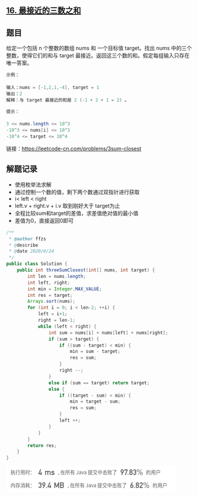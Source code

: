 ## [16. 最接近的三数之和](https://leetcode-cn.com/problems/3sum-closest/)

##  题目



给定一个包括 n 个整数的数组 nums 和 一个目标值 target。找出 nums 中的三个整数，使得它们的和与 target 最接近。返回这三个数的和。假定每组输入只存在唯一答案。

 

```java
示例：

输入：nums = [-1,2,1,-4], target = 1
输出：2
解释：与 target 最接近的和是 2 (-1 + 2 + 1 = 2) 。
```



```java
提示：

3 <= nums.length <= 10^3
-10^3 <= nums[i] <= 10^3
-10^4 <= target <= 10^4
```


链接：https://leetcode-cn.com/problems/3sum-closest



## 解题记录

+ 使用枚举法求解
+ 通过控制一个数的值，剩下两个数通过双指针进行获取
+ i< left < right
+ left.v  + right.v + i.v  取到刚好大于 target为止
+ 全程比较sum和target的差值，求差值绝对值的最小值
+ 差值为0，直接返回0即可

```java
/**
 * @author ffzs
 * @describe
 * @date 2020/6/24
 */
public class Solution {
    public int threeSumClosest(int[] nums, int target) {
        int len = nums.length;
        int left, right;
        int min = Integer.MAX_VALUE;
        int res = target;
        Arrays.sort(nums);
        for (int i = 0; i < len-2; ++i) {
            left = i+1;
            right = len-1;
            while (left < right) {
                int sum = nums[i] + nums[left] + nums[right];
                if (sum > target) {
                    if ((sum - target) < min) {
                        min = sum - target;
                        res = sum;
                    }
                    right --;
                }
                else if (sum == target) return target;
                else {
                    if ((target - sum) < min) {
                        min = target - sum;
                        res = sum;
                    }
                    left ++;
                }
            }
        }
        return res;
    }
}
```

![image-20200624075413563](image-20200624075413563.png)